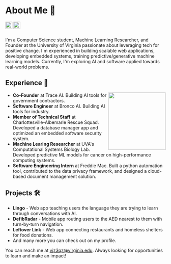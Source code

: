 <!---

# Hello, I'm Varun!

I'm a third-year student at the University of Virginia studying Computer Science. Welcome to my GitHub profile! Here's a bit more about me:

- 👀 I'm interested in: Software Development, Machine Learning, Artificial Intelligence, and Computational Biology
- 🌱 I'm currently learning: ```Computer Systems & Organization```, ```Advanced Software Development```, and ```Machine Learning```
- 💻 I have experience with: Java, Python, JavaScript, C/C++, HTML/CSS, and Bash, as well as frameworks and libraries like React.js, Node.js, Express.js, and pandas.
- 🤝 I'm looking to collaborate on projects that use technology to make a positive impact on society and the world around us.
- 📫 You can reach me at vjz3qz@virginia.edu.

Thanks for visiting my profile! I'm always looking for new opportunities to learn, collaborate, and make an impact, so feel free to reach out if you'd like to connect.
👋


<a href="">
  <img align="left" alt="Varun's GoogleScholar" width="22px" src="https://cdn.jsdelivr.net/npm/simple-icons@v3/icons/googlescholar.svg" />
</a>


[<img align="right" width="400" alt="Varun's dynamically generated GitHub stats" src="https://github-readme-stats.vercel.app/api?username=vjz3qz&show_icons=true&title_color=598432&icon_color=94AE16&bg_color=ffffff&border_color=598432&text_color=173552"/>](https://github.com/vjz3qz/)
--->


# About Me 👋

<a href="https://github.com/vjz3qz">
  <img align="left" alt="Varun's Github" width="22px" src="https://cdn.jsdelivr.net/npm/simple-icons@v3/icons/github.svg" />
</a>
<a href="https://www.linkedin.com/in/varunpasupuleti/">
  <img align="left" alt="Varun's LinkedIn" width="22px" src="https://cdn.jsdelivr.net/npm/simple-icons@v3/icons/linkedin.svg" />
</a>
<br/><br/>

I'm a Computer Science student, Machine Learning Researcher, and Founder at the University of Virginia passionate about leveraging tech for positive change. I'm experienced in building scalable web applications, developing embedded systems, training predictive/generative machine learning models. Currently, I'm exploring AI and software applied towards real-world problems.

## Experience 🚀

<img align="right" height="180em" src="https://github-readme-stats.vercel.app/api/top-langs/?username=vjz3qz&layout=compact&langs_count=10&title_color=325784&icon_color=94AE16&bg_color=ffffff&border_color=325784&text_color=173552" />

- **Co-Founder** at Trace AI. Building AI tools for government contractors.
- **Software Engineer** at Bronco AI. Building AI tools for industry.
- **Member of Technical Staff** at Charlottesville-Albemarle Rescue Squad. Developed a database manager app and optimized an embedded software security system.
- **Machine Learing Researcher** at UVA's Computational Systems Biology Lab. Developed predictive ML models for cancer on high-performance computing systems.
- **Software Engineering Intern** at Freddie Mac. Built a python automation tool, contributed to the data privacy framework, and designed a cloud-based document management solution.

## Projects 🛠️

- **Lingo** - Web app teaching users the language they are trying to learn through conversations with AI.
- **DefibRadar** - Mobile app routing users to the AED nearest to them with turn-by-turn navigation.
- **Leftover Link** - Web app connecting restaurants and homeless shelters for food donations.
- And many more you can check out on my profile.

You can reach me at vjz3qz@virginia.edu. Always looking for opportunities to learn and make an impact!



<!---


- **Brick Breaker** - Java-based GUI application replicating the classic Brick Breaker game.
- **Course Reviews System** - Secure Java-based system for course reviews.
- **Command-line Socket Chat** - Command-line chat program developed in C.

## Projects

Here are a few of the projects I've worked on:

- [Leftover Link](https://github.com/vjz3qz/server): A full-stack application that connects restaurants with leftover food to nearby homeless shelters and assisted living homes.
- [Brick Breaker](https://github.com/vjz3qz/brick-breaker): A recreation of the classic game in Java, with a test-driven development approach using JUnit.


- [Personal Website](https://github.com/vjz3qz/personal-website): My personal website built with React.js and hosted on AWS Amplify.


## Contributions

I'm always looking for ways to contribute to open source projects and collaborate with others in the tech community. Here are some of the projects I've contributed to:

- [CARS Access Control](https://gitlab.com/charlottesville-albemarle-rescue-squad/carsac): An RFID badge scanning access control system. 

## Skills

Here are some of the programming languages, frameworks, and tools I'm proficient in:

- **Languages:** Java, Python, JavaScript, C/C++, HTML/CSS, Bash
- **Frameworks & Libraries:** React.js, Node.js, Express.js, pandas, JUnit, jQuery, NumPy, Bootstrap, Apache POI, Mockito, .NET
- **Developer Tools:** Git, VS Code, IntelliJ, Jupyter, PyCharm, AWS Amplify, MATLAB, MS Office
- **Database Tools:** MongoDB, SQLite

--->



</a>
<!---
vjz3qz/vjz3qz is a ✨ special ✨ repository because its `README.md` (this file) appears on your GitHub profile.
You can click the Preview link to take a look at your changes.

ADD THIS LINKED IN Image
<a href="https://www.linkedin.com/in/varunpasupuleti/">
  <img align="left" alt="Varun's LinkedIn" width="22px" src="https://raw.githubusercontent.com/peterthehan/peterthehan/master/assets/linkedin.svg" />
  
  OR THIS
  </a> <a href="https://www.linkedin.com/in/varunpasupuleti/"><img src="https://img.shields.io/badge/linkedin-%230077B5.svg?&style=for-the-badge&logo=linkedin&logoColor=white" height=25></a>
--->

